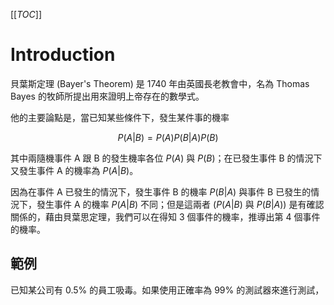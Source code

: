 [[_TOC_]]

# Introduction

貝葉斯定理 (Bayer's Theorem) 是 1740 年由英國長老教會中，名為 Thomas Bayes 的牧師所提出用來證明上帝存在的數學式。

他的主要論點是，當已知某些條件下，發生某件事的機率

$$P( A | B ) = {P( A )P( B| A )}{P( B )}$$

其中兩隨機事件 A 跟 B 的發生機率各位 $P( A )$ 與 $P( B )$；在已發生事件 B 的情況下又發生事件 A 的機率為 $P( A | B )$。

因為在事件 A 已發生的情況下，發生事件 B 的機率 $P( B | A )$ 與事件 B 已發生的情況下，發生事件 A 的機率 $P( A | B )$ 不同；但是這兩者 ($P( A | B )$ 與 $P( B | A )$) 是有確認關係的，藉由貝葉思定理，我們可以在得知 3 個事件的機率，推導出第 4 個事件的機率。

## 範例

已知某公司有 0.5% 的員工吸毒。如果使用正確率為 99% 的測試器來進行測試，


